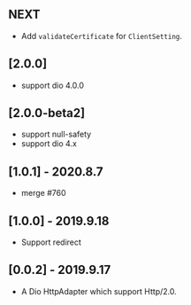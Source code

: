 ## NEXT

* Add `validateCertificate` for `ClientSetting`.

## [2.0.0]

* support dio 4.0.0

## [2.0.0-beta2]

- support null-safety
- support dio 4.x


## [1.0.1] - 2020.8.7

- merge #760

## [1.0.0] - 2019.9.18

* Support redirect

## [0.0.2] - 2019.9.17

* A Dio HttpAdapter which support Http/2.0.
